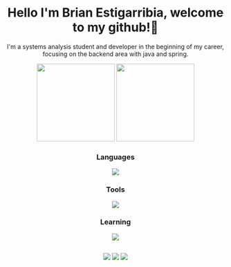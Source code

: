 <h1 align="center">  Hello I'm Brian Estigarribia, welcome to my github!👋</h1>

<div align="center">
   <p>I'm a systems analysis student and developer in the beginning of my career, focusing on the backend area with java and spring.</p>
  <img height="180em" src="https://github-readme-stats.vercel.app/api?username=BrianEstigarribiaMaia&show_icons=true&theme=vision-friendly-dark&include_all_commits=true&count_private=true">
  <img height="180em" src="https://github-readme-stats.vercel.app/api/top-langs/?username=BrianEstigarribiaMaia&layout=compact&langs_count=7&theme=vision-friendly-dark">
   </div>
   <div align="center">
   <h3>Languages</h3>
  <p align="center">
  <a href="https://skillicons.dev">
    <img src="https://skillicons.dev/icons?i=java,js,html,css" />
  </a>
</p>
 <p align="center">
   <h3>Tools</h3>
  <a href="https://skillicons.dev">
    <img src="https://skillicons.dev/icons?i=spring,git,postgres,mysql,mongodb" />
  </a>
</p>
 <p align="center">
  <h3>Learning</h3>
  <a href="https://skillicons.dev">
    <img src="https://skillicons.dev/icons?i=angular,ts,docker" />
  </a>
</p>
</div>
  
  ##
 
<div align="center"> 
 <a href="https://www.linkedin.com/in/brian-estigarribia-maia/" target="_blank"><img src="https://img.shields.io/badge/-LinkedIn-%230077B5?style=for-the-badge&logo=linkedin&logoColor=white"></a> 
  <a href="https://www.instagram.com/briandontexist" target="_blank"><img src="https://img.shields.io/badge/-Instagram-%23E4405F?style=for-the-badge&logo=instagram&logoColor=white"></a>
 <a href = "mailto:brianestigarribia@gmail.com"><img src="https://img.shields.io/badge/-Gmail-%23333?style=for-the-badge&logo=gmail&logoColor=white" >
  </a>

  </div>


